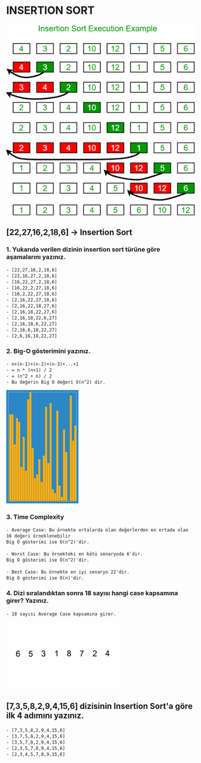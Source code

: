 # INSERTION SORT
![image](img/insertionsort.png)
## [22,27,16,2,18,6] -> Insertion Sort

### 1. Yukarıda verilen dizinin insertion sort türüne göre aşamalarını yazınız.
```
- [22,27,16,2,18,6]
- [22,16,27,2,18,6]
- [16,22,27,2,18,6]
- [16,22,2,27,18,6]
- [16,2,22,27,18,6]
- [2,16,22,27,18,6]
- [2,16,22,18,27,6]
- [2,16,18,22,27,6]
- [2,16,18,22,6,27]
- [2,16,18,6,22,27]
- [2,16,6,18,22,27]
- [2,6,16,18,22,27]

```

### 2. Big-O gösterimini yazınız.
```
- n+(n-1)+(n-2)+(n-3)+...+1
- = n * (n+1) / 2
- = (n^2 + n) / 2
- Bu değerin Big O değeri O(n^2) dir.
```

![image](img/Insertion_sort.gif)

### 3. Time Complexity
```
- Average Case: Bu örnekte ortalarda olan değerlerden en ortada olan 16 değeri örneklenebilir
Big O gösterimi ise O(n^2)'dir. 

- Worst Case: Bu örnekteki en kötü senaryoda 6'dır.
Big O gösterimi ise O(n^2)'dir.

- Best Case: Bu örnekte en iyi senaryo 22'dir.
Big O gösterimi ise O(n)'dir.
```
### 4. Dizi sıralandıktan sonra 18 sayısı hangi case kapsamına girer? Yazınız.
```
- 18 sayısı Average Case kapsamına girer.
```

![image](img/Insertion-sort-example-300px.gif)

## [7,3,5,8,2,9,4,15,6] dizisinin Insertion Sort'a göre ilk 4 adımını yazınız.
```
- [7,3,5,8,2,9,4,15,6]
- [3,7,5,8,2,9,4,15,6]
- [3,5,7,8,2,9,4,15,6]
- [2,3,5,7,8,9,4,15,6]
- [2,3,4,5,7,8,9,15,6]
```

